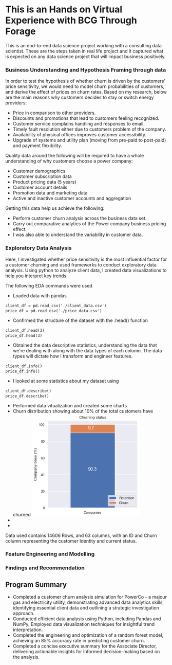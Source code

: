 # This is an Hands on Virtual Experience with BCG Through Forage 
This is an end-to-end data science project working with a consulting data scientist. These are the steps taken in real life project and it captured what is expected on any data science project that will impact business positively. 
### Business Understanding and Hypothesis Framing through data
In order to test the hypothesis of whether churn is driven by the customers’ price sensitivity, we would need to model churn probabilities of customers, and derive the effect of prices on churn rates. 
Based on my research, below are the main reasons why customers decides to stay or switch energy providers:

- Price in comparison to other providers.
- Discounts and promotions that lead to customers feeling recognized.
- Customer service complains handling and responses to email.
- Timely fault resolution either due to customers problem of the company.
- Availability of physical offices improves customer accessibility.
- Upgrade of systems and utility plan (moving from pre-paid to post-paid) and payment flexibility.

Quality data around the following will be required to have a whole understanding of why customers choose a power company:

- Customer demographics
- Customer subscription data
- Product pricing data (5 years)
- Customer account details
- Promotion data and marketing data
- Active and inactive customer accounts and aggregation

Getting this data help us achieve the following:

- Perform customer churn analysis across the business data set.
- Carry out comparative analytics of the Power company business pricing effect.
- I was also able to understand the variability in customer data.
### Exploratory Data Analysis
Here, I investigated whether price sensitivity is the most influential factor for a customer churning and used frameworks to conduct exploratory data analysis. Using python to analyze client data, I
created data visualizations to help you interpret key trends.

The following EDA commands were used
- Loaded data with pandas
```
client_df = pd.read_csv('./client_data.csv')
price_df = pd.read_csv('./price_data.csv')
```
-  Confirmed the structure of the dataset with the .head() function
```
client_df.head(3)
price_df.head(3)
```
-  Obtained the data descriptive statistics, understanding the data that we're dealing with along with the data types of each column. The data types will dictate how I transform and engineer features.
```
client_df.info()
price_df.info()
```
- I looked at some statistics about my dataset using
```
client_df.describe()
price_df.describe()
```
-  Performed data vitualization and created some charts
  -  Churn distribution showing about 10% of the total customers have churned
![ChurnStatus](https://github.com/SamsonOluwaseun/All_About_Analytics/blob/main/Python/BCG%20Data%20Science/Image/churn.png)
  -  
-  
Data used contains 14606 Rows, and 63 columns, with an ID and Churn column representing the customer Identity and current status.
### Feature Engineering and Modelling
### Findings and Recommendation

## Program Summary
- Completed a customer churn analysis simulation for PowerCo - a majour gas and electricity utility, demonstrating advanced data analytics skills, identifying essential client data and outlining a strategic investigation approach.
- Conducted efficient data analysis using Python, including Pandas and NumPy. Employed data visualization techniques for insightful trend interpretation.
- Completed the engineering and optimization of a random forest model, achieving an 85% accuracy rate in predicting customer churn.
- Completed a concise executive summary for the Associate Director, delivering actionable insights for informed decision-making based on the analysis.

